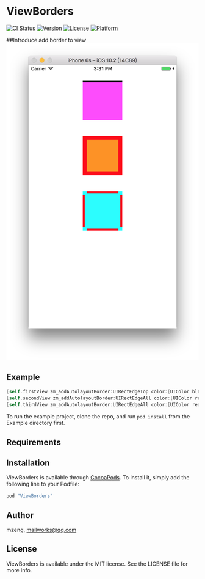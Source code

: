 # ViewBorders

[![CI Status](http://img.shields.io/travis/mzeng/ViewBorders.svg?style=flat)](https://travis-ci.org/mzeng/ViewBorders)
[![Version](https://img.shields.io/cocoapods/v/ViewBorders.svg?style=flat)](http://cocoapods.org/pods/ViewBorders)
[![License](https://img.shields.io/cocoapods/l/ViewBorders.svg?style=flat)](http://cocoapods.org/pods/ViewBorders)
[![Platform](https://img.shields.io/cocoapods/p/ViewBorders.svg?style=flat)](http://cocoapods.org/pods/ViewBorders)

##Introduce
add border to view
![Screenshot](./image.png)
## Example
```Objective-C
[self.firstView zm_addAutolayoutBorder:UIRectEdgeTop color:[UIColor blackColor] thickness:10];
[self.secondView zm_addAutolayoutBorder:UIRectEdgeAll color:[UIColor redColor] logicThickness:10];
[self.thirdView zm_addAutolayoutBorder:UIRectEdgeAll color:[UIColor redColor] thickness:5 inset:10];
```

To run the example project, clone the repo, and run `pod install` from the Example directory first.

## Requirements

## Installation

ViewBorders is available through [CocoaPods](http://cocoapods.org). To install
it, simply add the following line to your Podfile:

```ruby
pod "ViewBorders"
```

## Author

mzeng, mailworks@qq.com

## License

ViewBorders is available under the MIT license. See the LICENSE file for more info.
